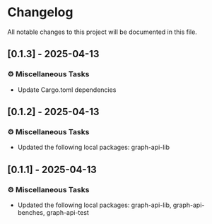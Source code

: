 # Changelog

All notable changes to this project will be documented in this file.

## [0.1.3] - 2025-04-13

### ⚙️ Miscellaneous Tasks

- Update Cargo.toml dependencies


## [0.1.2] - 2025-04-13

### ⚙️ Miscellaneous Tasks

- Updated the following local packages: graph-api-lib

<!-- generated by git-cliff -->
## [0.1.1] - 2025-04-13

### ⚙️ Miscellaneous Tasks

- Updated the following local packages: graph-api-lib, graph-api-benches, graph-api-test

<!-- generated by git-cliff -->

